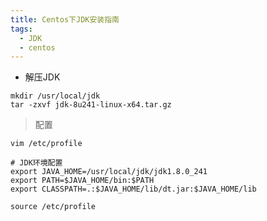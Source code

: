 ```yaml
---
title: Centos下JDK安装指南
tags:
  - JDK
  - centos
---
```


* 解压JDK
~~~shell
mkdir /usr/local/jdk
tar -zxvf jdk-8u241-linux-x64.tar.gz 
~~~
> 配置
~~~shell
vim /etc/profile
~~~
~~~
# JDK环境配置
export JAVA_HOME=/usr/local/jdk/jdk1.8.0_241
export PATH=$JAVA_HOME/bin:$PATH
export CLASSPATH=.:$JAVA_HOME/lib/dt.jar:$JAVA_HOME/lib
~~~
~~~shell
source /etc/profile
~~~
